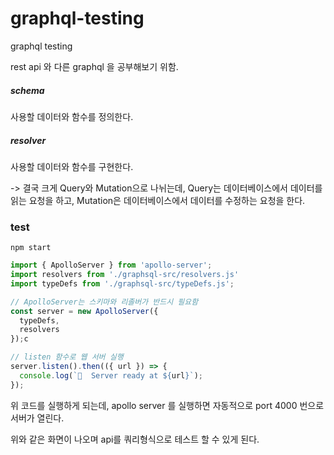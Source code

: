 # graphql-testing
graphql testing

rest api 와 다른 graphql 을 공부해보기 위함.

##### schema
사용할 데이터와 함수를 정의한다.

##### resolver
사용할 데이터와 함수를 구현한다. 

-> 결국 크게 Query와 Mutation으로 나뉘는데, 
Query는 데이터베이스에서 데이터를 읽는 요청을 하고,
Mutation은 데이터베이스에서 데이터를 수정하는 요청을 한다. 


### test

`npm start`

```js
import { ApolloServer } from 'apollo-server';
import resolvers from './graphsql-src/resolvers.js'
import typeDefs from './graphsql-src/typeDefs.js';

// ApolloServer는 스키마와 리졸버가 반드시 필요함
const server = new ApolloServer({
  typeDefs,
  resolvers
});c

// listen 함수로 웹 서버 실행
server.listen().then(({ url }) => {
  console.log(`🚀  Server ready at ${url}`);
});
```
위 코드를 실행하게 되는데, apollo server 를 실행하면 자동적으로 port 4000 번으로 서버가 열린다. 

<src img = "/img/apollo.pmg"> 
위와 같은 화면이 나오며 api를 쿼리형식으로 테스트 할 수 있게 된다. 

